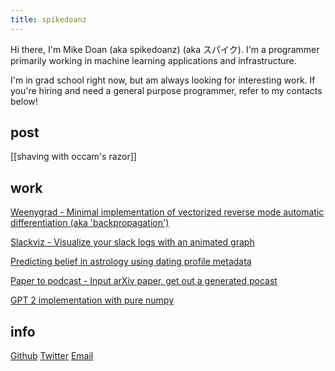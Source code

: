 ```yaml
---
title: spikedoanz
---
```

Hi there, I'm Mike Doan (aka spikedoanz) (aka スパイク). I'm a programmer primarily working in machine learning applications and infrastructure. 

I'm in grad school right now, but am always looking for interesting work. If you're hiring and need a general purpose programmer, refer to my contacts below!

## post ##

[[shaving with occam's razor]]

## work ##

[Weenygrad - Minimal implementation of vectorized reverse mode automatic differentiation (aka 'backpropagation')](https://github.com/spikedoanz/weenygrad)

[Slackviz - Visualize your slack logs with an animated graph](https://www.linkedin.com/feed/update/urn:li:activity:7145401736202002432/)

[Predicting belief in astrology using dating profile metadata](https://github.com/spikedoanz/CSC4850-Machine-Learning-Project)

[Paper to podcast - Input arXiv paper, get out a generated pocast](https://github.com/spikedoanz/paper-to-podcast)

[GPT 2 implementation with pure numpy](https://github.com/spikedoanz/GPTnum.py)


## info ##

[Github](https://github.com/spikedoanz)
[Twitter](https://twitter.com/spikedoanz)
[Email](mailto:spikedoanz@gmail.com)
